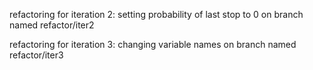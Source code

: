 refactoring for iteration 2: setting probability of last stop to 0
  on branch named refactor/iter2

refactoring for iteration 3: changing variable names
  on branch named refactor/iter3
